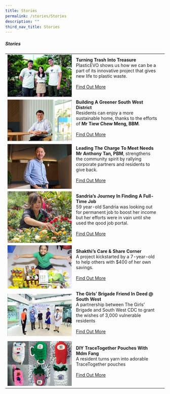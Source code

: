 ```yaml
---
title: Stories
permalink: /stories/Stories
description: ""
third_nav_title: Stories
---
```


##### Stories

| ||  |
| -------- | -------- | -------- |
| ![](/images/Stories/Plasticevo%20team.jpg)    |   **Turning Trash Into Treasure**<br> PlasticEVO shows us how we can be a part of its innovative project that gives new life to plastic waste. <br><br> [Find Out More](/stories/stories/turning-trash-into-treasure)<br><br>|      |
| ![](/images/Stories/CM.jpg)    |   **Building A Greener South West District**<br> Residents can enjoy a more sustainable home, thanks to the efforts of **Mr Tiew Chew Meng, BBM**. <br><br> [Find Out More](/stories/Building-A-Greener-South-West-District)<br><br>|      |
| ![](/images/Stories/Anthony.jpg)|  **Leading The Charge To Meet Needs**<br>**Mr Anthony Tan, PBM**, strengthens the community spirit by rallying corporate partners and residents to give back.<br><br> [Find Out More](/stories/Leading-The-Charge-To-Meet-Needs)<br><br>|
|![](/images/Stories/sandria%20(2).jpg)| **Sandria’s Journey In Finding A Full-Time Job**<br>59 year-old Sandria was looking out for permanent job to boost her income but her efforts were in vain until she used the qood job portal.<br><br> [Find Out More](/stories/Sandrias-Journey-In-Finding-A-Full-Time-Job)<br><br>|   |
| ![](/images/Stories/Shakthi-.jpg)    |   **Shakthi’s Care & Share Corner**<br> A project kickstarted by a 7-year-old to help others with $400 of her own savings.<br><br> [Find Out More](/stories/Shakthis-Care-Share-Corner)<br><br>|      |
| ![](/images/Stories/gb.jpg)   |   **The Girls’ Brigade Friend In Deed @ South West**<br> A partnership between The Girls’ Brigade and South West CDC to grant the wishes of 3,000 vulnerable residents <br><br> [Find Out More](/stories/The-Girls-Brigade-Friend-In-Deed-SouthWest)<br><br>|      |
| ![](/images/Stories/tracetogether.png)   |   **DIY TraceTogether Pouches With Mdm Fang**<br> A resident turns yarn into adorable TraceTogether pouches <br><br> [Find Out More](/stories/DIY-TraceTogether-Pouches-WithMdm-Fang)<br><br>|      |